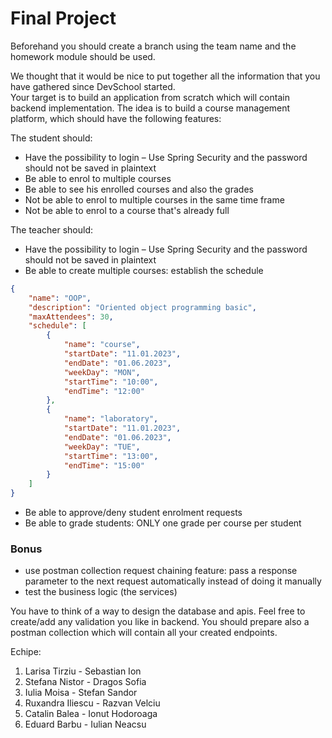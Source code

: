 # Final Project

Beforehand you should create a branch using the team name and the homework module should be used.

We thought that it would be nice to put together all the information that you have gathered since DevSchool started.  
Your target is to build an application from scratch which will contain backend implementation. The idea is to build a course management platform, which should have the following features:

The student should:
- Have the possibility to login – Use Spring Security and the password should not be saved in plaintext
- Be able to enrol to multiple courses
- Be able to see his enrolled courses and also the grades
- Not be able to enrol to multiple courses in the same time frame
- Not be able to enrol to a course that's already full

The teacher should:
- Have the possibility to login – Use Spring Security and the password should not be saved in plaintext
- Be able to create multiple courses: establish the schedule

```json
{
	"name": "OOP",
	"description": "Oriented object programming basic",
	"maxAttendees": 30,
	"schedule": [
		{
			"name": "course",
			"startDate": "11.01.2023",
			"endDate": "01.06.2023",
			"weekDay": "MON",
			"startTime": "10:00",
			"endTime": "12:00"
		},
		{
			"name": "laboratory",
			"startDate": "11.01.2023",
			"endDate": "01.06.2023",
			"weekDay": "TUE",
			"startTime": "13:00",
			"endTime": "15:00"
		}
	]
}
```
- Be able to approve/deny student enrolment requests
- Be able to grade students: ONLY one grade per course per student

### Bonus
- use postman collection request chaining feature: pass a response parameter to the next request automatically instead of doing it manually
- test the business logic (the services)

You have to think of a way to design the database and apis. Feel free to create/add any validation you like in backend. You should prepare also a postman collection which will contain all your created endpoints.


Echipe:
1. Larisa Tirziu - Sebastian Ion
2. Stefana Nistor - Dragos Sofia
3. Iulia Moisa - Stefan Sandor
4. Ruxandra Iliescu - Razvan Velciu
5. Catalin Balea - Ionut Hodoroaga
6. Eduard Barbu - Iulian Neacsu
